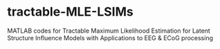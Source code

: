 # tractable-MLE-LSIMs
MATLAB codes for Tractable Maximum Likelihood Estimation for Latent Structure Influence Models with Applications to EEG &amp; ECoG processing
